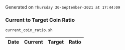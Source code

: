 Generated on `Thursday 30-September-2021 at 17:44:09`

### Current to Target Coin Ratio
`current_coin_ratio.sh`

Date|Current|Target|Ratio
---|---|---|---
